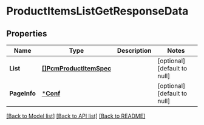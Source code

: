 # ProductItemsListGetResponseData

## Properties
Name | Type | Description | Notes
------------ | ------------- | ------------- | -------------
**List** | [**[]PcmProductItemSpec**](pcm_product_item_spec.md) |  | [optional] [default to null]
**PageInfo** | [***Conf**](conf.md) |  | [optional] [default to null]

[[Back to Model list]](../README.md#documentation-for-models) [[Back to API list]](../README.md#documentation-for-api-endpoints) [[Back to README]](../README.md)


